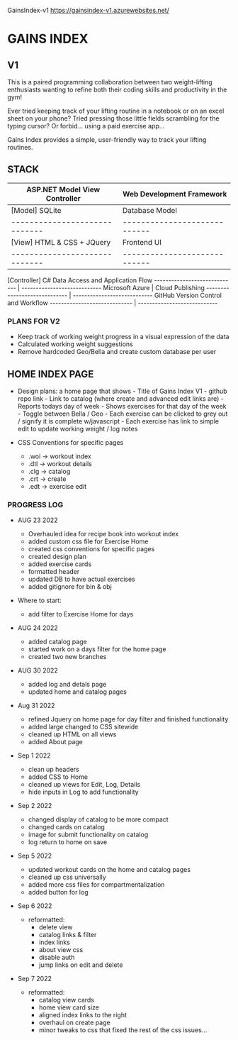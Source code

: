 GainsIndex-v1 https://gainsindex-v1.azurewebsites.net/

# GAINS INDEX 
## V1
This is a paired programming collaboration between two weight-lifting enthusiasts wanting to refine both their coding skills and productivity in the gym!

Ever tried keeping track of your lifting routine in a notebook or on an excel sheet on your phone? 
Tried pressing those little fields scrambling for the typing cursor? 
Or forbid... using a paid exercise app...

Gains Index provides a simple, user-friendly way to track your lifting routines.

## STACK
ASP.NET Model View Controller | Web Development Framework
----------------------------- | ----------------------------
[Model] SQLite                | Database Model
----------------------------- | ----------------------------
[View] HTML & CSS + JQuery    | Frontend UI
----------------------------- | ----------------------------
[Controller] C#	Data Access and Application Flow
----------------------------- | ----------------------------
Microsoft Azure               |	Cloud Publishing
----------------------------- | ----------------------------
GitHub	                        Version Control and Workflow
----------------------------- | ----------------------------

### PLANS FOR V2 
- Keep track of working weight progress in a visual expression of the data
- Calculated working weight suggestions
- Remove hardcoded Geo/Bella and create custom database per user

## HOME INDEX PAGE 
- Design plans: a home page that shows
                - Title of Gains Index V1
                - github repo link
                - Link to catalog (where create and advanced edit links are)
                - Reports todays day of week
                - Shows exercises for that day of the week 
                    - Toggle between Bella / Geo
                    - Each exercise can be clicked to grey out / signify it is complete w/javascript
                    - Each exercise has link to simple edit to update working weight / log notes

- CSS Conventions for specific pages
    - .woi -> workout index
    - .dtl -> workout details 
    - .clg -> catalog
    - .crt -> create
    - .edt -> exercise edit

### PROGRESS LOG 
- AUG 23 2022
    - Overhauled idea for recipe book into workout index
    - added custom css file for Exercise Home 
    - created css conventions for specific pages
    - created design plan
    - added exercise cards
    - formatted header
    - updated DB to have actual exercises
    - added gitignore for bin & obj

- Where to start:
    - add filter to Exercise Home for days 

- AUG 24 2022
    - added catalog page
    - started work on a days filter for the home page 
    - created two new branches 

- AUG 30 2022
    - added log and detals page
    - updated home and catalog pages

- Aug 31 2022
    - refined Jquery on home page for day filter and finished functionality
    - added large changed to CSS sitewide
    - cleaned up HTML on all views
    - added About page

- Sep 1 2022
    - clean up headers
    - added CSS to Home
    - cleaned up views for Edit, Log, Details
    - hide inputs in Log to add functionality

- Sep 2 2022
    - changed display of catalog to be more compact
    - changed cards on catalog
    - image for submit functionality on catalog
    - log return to home on save

- Sep 5 2022
    - updated workout cards on the home and catalog pages
    - cleaned up css universally
    - added more css files for compartmentalization
    - added button for log

- Sep 6 2022
    - reformatted:
        - delete view
        - catalog links & filter
        - index links 
        - about view css
        - disable auth
        - jump links on edit and delete

- Sep 7 2022
    - reformatted:
        - catalog view cards 
        - home view card size
        - aligned index links to the right
        - overhaul on create page
        - minor tweaks to css that fixed the rest of the css issues...





